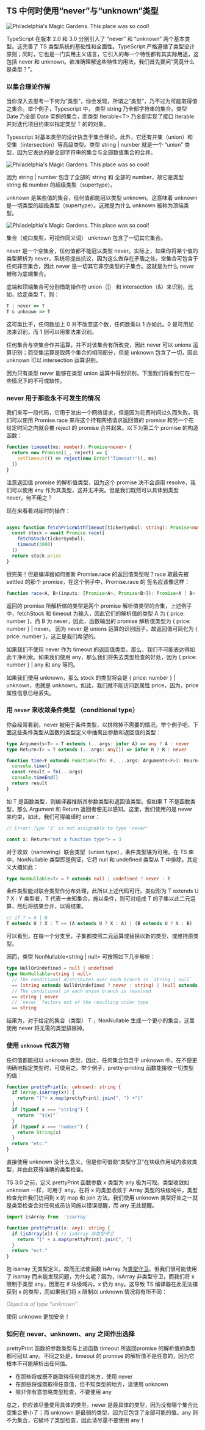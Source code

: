 ## TS 中何时使用“never”与“unknown”类型

![Philadelphia's Magic Gardens. This place was so cool!](https://i2.wp.com/cdn-images-1.medium.com/max/1600/1*_wh7P-jdH2o9xHgFi1bqbw.png?resize=1818%2C1090&ssl=1 "Philadelphia's Magic Gardens")

TypeScript 在版本 2.0 和 3.0 分别引入了 “never” 和 “unknown” 两个基本类型。这完善了 TS 类型系统的基础性和全面性。TypeScript 严格遵循了类型设计原则；同时，它也是一门实用主义语言，它引入的每一个特性都有其实际用途，这包括 never 和 unknown。欲准确理解这些特性的用法，我们首先要问“究竟什么是类型？”。

### 以集合理论作解

当你深入去思考一下何为“类型”，你会发现，所谓之“类型”，乃不过为可能取得值之集合。举个例子，Typescript 中， 类型 string 乃全部字符串的集合。类型 Date 乃全部 Date 实例的集合，而类型 Iterable<T\> 乃全部实现了接口 Iterable 并对迭代项目约束以指定类型 T 的的对象。

Typescript 对基本类型的设计执念于集合理论，此外，它还有并集（union）和 交集（intersection）等高级类型。类型 string | number 就是一个 “union” 类型，因为它表达的是全部字符串的集合与全部数值集合的合并。

![Philadelphia's Magic Gardens. This place was so cool!](https://i0.wp.com/cdn-images-1.medium.com/max/1600/1*ZUSJpOOStqTRvCZ8GucxSw.png?zoom=2&resize=730%2C436&ssl=1 "Philadelphia's Magic Gardens")

因为 string | number 包含了全部的 string 和 全部的 number，故它是类型 string 和 number 的超级类型（supertype）。

unknown 是某些值的集合，任何值都能冠以类型 unknown。这意味着 unknown 是一切类型的超级类型（supertype）。这就是为什么 unknown 被称为顶端类型。

![Philadelphia's Magic Gardens. This place was so cool!](https://i1.wp.com/cdn-images-1.medium.com/max/1600/1*S0YZx_0dFeAvp2uB28MthA.png?zoom=2&resize=730%2C536&ssl=1 "Philadelphia's Magic Gardens")

集合（或曰类型，可视作同义词） unknown 包含了一切其它集合。

never 是一个空集合，任何值都不能冠以类型 never。实际上，如果你将某个值的类型解析为 never，系统将提出抗议，因为这么做存在矛盾之处。空集合可包含于任何非空集合，因此 never 是一切其它非空类型的子集合。这就是为什么 never 被称为底端集合。

底端和顶端集合可分别借助操作符 union（|） 和 intersection（&）来识别，比如，给定类型 T，则：

```ts
T | never => T
T & unknown => T
```

这可类比于，任何数加上 0 并不改变这个数，任何数乘以 1 亦如此。0 是可用加法来识别，而 1 则可以用乘法来识别。

任何集合与空集合作并运算，并不对该集合有所改变，因此 never 可以 unions 运算识别；而交集运算是取两个集合的相同部分，但是 unknown 包含了一切，因此 unknown 可以 intersection 运算识别。

因为只有类型 never 能够在类型 union 运算中得到识别，下面我们将看到它在一些情况下的不可或缺性。


### never 用于那些永不可发生的情况

我们来写一段代码，它用于发出一个网络请求，但是因为花费时间过久而失败。我们可以使用 Promise.race 来将这个持有网络请求返回值的 promise 和另一个在给定时间之内就会被 reject 的 promise 合并起来。以下为第二个 promise 的构造函数：

```ts
function timeout(ms: number): Promise<never> {
  return new Promise((_, reject) => {
    setTimeout(() => reject(new Error("Timeout!")), ms)
  })
}
```

注意返回值 promise 的解析值类型，因为这个 promise 决不会调用 resolve，我们可以使用 any 作为其类型，这并无冲突。但是我们既然可以具体到类型 never，何不用之？

现在来看看对超时的操作：

```ts

async function fetchPriceWithTimeout(tickerSymbol: string): Promise<number> {
  const stock = await Promise.race([
    fetchStock(tickerSymbol),
    timeout(3000)
  ])
  return stock.price
}

```

很完美！但是编译器如何推断 Promise.race 的返回值类型呢？race 取最先被 settled 的那个 promise，在这个例子中，Promise.race 的 签名应该像这样：

```ts
function race<A, B>(inputs: [Promise<A>, Promise<B>]): Promise<A | B>
```

返回的 promise 所解析值的类型是两个 promise 解析值类型的合集，上述例子中，fetchStock 和 timeout 为输入，因此它们的解析值的类型 A 为 { price: number }，而 B 为 never，因此，函数输出的 promise 解析值类型为 { price: number } | never。 因为 never 是 unions 运算的识别因子，故返回值可简化为 { price: number }，这正是我们希望的。

如果我们不使用 never 作为 timeout 的返回值类型，那么，我们不可能表达得如此干净利索。如果我们使用 any，那么我们将失去类型检查的好处，因为 { price: number } | any 和 any 等同。

如果我们使用 unknown，那么 stock 的类型将会是 { price: number } | unknown，也就是 unknown。如此，我们就不能访问到属性 price，因为，price 属性信息已经丢失。

### 用 `never` 来收敛条件类型 （conditional type）

你会经常看到，never 被用于条件类型，以排除掉不需要的情况。举个例子吧，下面这些条件类型从函数的类型定义中抽离出参数和返回值的类型：

```ts
type Arguments<T> = T extends (...args: infer A) => any ? A : never
type Return<T> = T extends (...args: any[]) => infer R ? R : never

function time<F extends Function>(fn: F, ...args: Arguments<F>): Reurn<F> {
  console.time()
  const result = fn(...args)
  console.timeEnd()
  return result
}
```
如 T 是函数类型，则编译器推断其参数类型和返回值类型。但如果 T 不是函数类型，那么 Argument<T> 和 Return<T> 返回者便无以感知。这里，我们使用的是 never 来约束，如此，我们可得编译时 error：

```ts
// Error: Type '3' is not assignable to type 'never'

const x: Return<"not a function type"> = 3
```

对于收敛（narrowing）联合类型（union type），条件类型堪为可用。在 TS 库中，NonNullable<T> 类型即是例证，它将 null 和 undefined 类型从 T 中排除。其定义大概如此：

```ts
type NonNullable<T> = T extends null | undefined ? never : T
```
条件类型能对联合类型作分布处理，此所以上述代码可行。类似形为 T extends U ? X : Y  类型者，T 代表一未知集合，施以条件，则可对组成 T 的子集以此二元运算，然后将结果合并，以得结果。

```ts
// if T = A | B
T extends U ? X : T == (A extends U ? X : A) | (B extends U ? X : B)
```

可以看到，在每一个分支里，子集都按照二元运算或替换以新的类型、或维持原类型。

因而，类型 NonNullable<string | null\> 可按照如下几步解析：

```ts
type NullOrUndefined = null | undefined
type NonNullable<string | null> 
  // The conditional distributes over each branch in `string | null`
  == (string extends NullOrUndefined ? never : string) | (null extends  NullOrUndefined ? never : null)
  // The conditional in each union branch is resolved
  == string | never
  // `never` factors out of the resulting union type
  == string
```
结果为，对于给定的集合（类型） T ，NonNullable<T> 生成一个更小的集合，这里使用 never 将无需的类型排除掉。

### 使用 `unknown` 代表万物

任何值都能冠以 unknown 类型，因此，任何集合包含于 unknown 中。在不便更明确地指定类型时，可使用之。举个例子，pretty-printing 函数能接收一切类型的值：

```ts
function prettyPrint(x: unknown): string {
  if (Array.isArray(x)) {
    return "["+ x.map(prettyPrint).join(", ") +"]"
  }
  if (typeof x === "string") {
    return `"${x}"`
  }
  if (typeof x === "number") {
    return String(x)
  }
  return "etc."
}
```

直接使用 unknown 没什么意义，但是你可借助“类型守卫”在块级作用域内收敛类型，并由此获得准确的类型检查。

TS 3.0 之前，定义 prettyPrint 函数参数 x 类型为 any 极为可取。类型收敛如 unknown 一样，可用于 any。在将 x 的类型收敛于 Array 类型的块级域中，类型检查允许我们访问到 x 的 map 和 join 方法。我们使用 unknown 类型好处之一就是类型检查会对任何成员访问施以错误提醒，而 any 无此提醒。

```ts
import isArray from  'isarray'

function prettyPrint(x: any): string {
  if (isArray(x)) { // isArray 非类型守卫
    return "[" + x.map(prettyPrint).join(", ")
  }
  return "ect."
}
```
 包 isarray 无类型定义，故而无法使函数 isArray 为[类型守卫](http://www.typescriptlang.org/docs/handbook/advanced-types.html#user-defined-type-guards)。但我们很可能使用了 isarray 而未能发现问题，为什么呢？因为，isArray 非类型守卫，而我们将 x 限制于类型 any，因而在 if 块级域内，x 仍为 any。这导致 TS 编译器在此无法捕获到 x 的类型，而如果我们将 x 限制以 unknown 情况将有所不同：

_<span style="color: #888">Object is of type “unknown”</span>_

使用 unknown 更加安全！

### 如何在 never、unknown、any 之间作出选择

prettyPrint 函数的参数类型与上述函数 timeout 所返回promise 的解析值的类型都可冠以 any。不同之处是，timeout 的 promise 的解析值不是任意的，因为它根本不可能解析出任何值。

- 在那些将或既不能取得任何值的地方，使用 never
- 在那些将或既取得任意值，但不知类型的地方，请使用 unknown
- 除非你有意忽略类型检查，不要使用 any

总之，你应该尽量使用具体的类型。never 是最具体的类型，因为没有哪个集合比空集合更小了；而 unknown 是最弱的类型，因为它包含了全部可能的值。any 则不为集合，它破坏了类型检查，因此请尽量不要使用 any！



